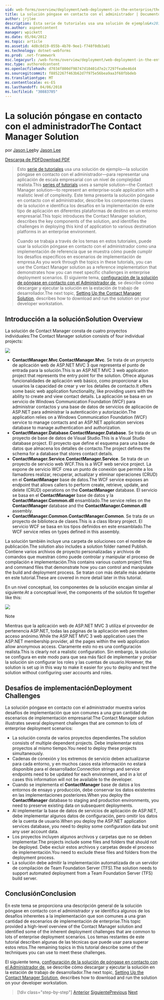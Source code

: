 ```yaml
---
uid: web-forms/overview/deployment/web-deployment-in-the-enterprise/the-contact-manager-solution
title: La solución póngase en contacto con el administrador | Documentos de Microsoft
author: jrjlee
description: Esta serie de tutoriales usa una solución de ejemplo&#x2014;la solución póngase en contacto con el administrador&#x2014;para representar una aplicación de escala empresarial con una redistribución realista...
ms.author: aspnetcontent
manager: wpickett
ms.date: 05/04/2012
ms.topic: article
ms.assetid: 4d8c8d19-055b-4b70-9ee1-f748f0db3a01
ms.technology: dotnet-webforms
ms.prod: .net-framework
msc.legacyurl: /web-forms/overview/deployment/web-deployment-in-the-enterprise/the-contact-manager-solution
msc.type: authoredcontent
ms.openlocfilehash: d7034f800df98747d10401d7e2c7297fea0e46d4
ms.sourcegitcommit: f8852267f463b62d7f975e56bea9aa3f68fbbdeb
ms.translationtype: MT
ms.contentlocale: es-ES
ms.lasthandoff: 04/06/2018
ms.locfileid: "30883705"
---
```

<a name="the-contact-manager-solution"></a><span data-ttu-id="15059-103">La solución póngase en contacto con el administrador</span><span class="sxs-lookup"><span data-stu-id="15059-103">The Contact Manager Solution</span></span>
====================
<span data-ttu-id="15059-104">por [Jason Lee](https://github.com/jrjlee)</span><span class="sxs-lookup"><span data-stu-id="15059-104">by [Jason Lee](https://github.com/jrjlee)</span></span>

[<span data-ttu-id="15059-105">Descarga de PDF</span><span class="sxs-lookup"><span data-stu-id="15059-105">Download PDF</span></span>](https://msdnshared.blob.core.windows.net/media/MSDNBlogsFS/prod.evol.blogs.msdn.com/CommunityServer.Blogs.Components.WeblogFiles/00/00/00/63/56/8130.DeployingWebAppsInEnterpriseScenarios.pdf)

> <span data-ttu-id="15059-106">Esto [serie de tutoriales](web-deployment-in-the-enterprise.md) usa una solución de ejemplo&#x2014;la solución póngase en contacto con el administrador&#x2014;para representar una aplicación de escala empresarial con un nivel de complejidad realista.</span><span class="sxs-lookup"><span data-stu-id="15059-106">This [series of tutorials](web-deployment-in-the-enterprise.md) uses a sample solution&#x2014;the Contact Manager solution&#x2014;to represent an enterprise-scale application with a realistic level of complexity.</span></span> <span data-ttu-id="15059-107">Este tema presenta la solución póngase en contacto con el administrador, describe los componentes claves de la solución e identifica los desafíos en la implementación de este tipo de aplicación en diferentes plataformas de destino en un entorno empresarial.</span><span class="sxs-lookup"><span data-stu-id="15059-107">This topic introduces the Contact Manager solution, describes the key components of the solution, and identifies the challenges in deploying this kind of application to various destination platforms in an enterprise environment.</span></span>
> 
> <span data-ttu-id="15059-108">Cuando se trabaja a través de los temas en estos tutoriales, puede usar la solución póngase en contacto con el administrador como una implementación de referencia que se muestra cómo puede cumplir los desafíos específicos en escenarios de implementación de empresa.</span><span class="sxs-lookup"><span data-stu-id="15059-108">As you work through the topics in these tutorials, you can use the Contact Manager solution as a reference implementation that demonstrates how you can meet specific challenges in enterprise deployment scenarios.</span></span> <span data-ttu-id="15059-109">El siguiente tema, [configuración de la solución de póngase en contacto con el Administrador de](setting-up-the-contact-manager-solution.md), se describe cómo descargar y ejecutar la solución en la estación de trabajo de desarrollador.</span><span class="sxs-lookup"><span data-stu-id="15059-109">The next topic, [Setting Up the Contact Manager Solution](setting-up-the-contact-manager-solution.md), describes how to download and run the solution on your developer workstation.</span></span>


## <a name="solution-overview"></a><span data-ttu-id="15059-110">Introducción a la solución</span><span class="sxs-lookup"><span data-stu-id="15059-110">Solution Overview</span></span>

<span data-ttu-id="15059-111">La solución de Contact Manager consta de cuatro proyectos individuales:</span><span class="sxs-lookup"><span data-stu-id="15059-111">The Contact Manager solution consists of four individual projects:</span></span>

![](the-contact-manager-solution/_static/image1.png)

- <span data-ttu-id="15059-112">**ContactManager.Mvc**.</span><span class="sxs-lookup"><span data-stu-id="15059-112">**ContactManager.Mvc**.</span></span> <span data-ttu-id="15059-113">Se trata de un proyecto de aplicación web de ASP.NET MVC 3 que representa el punto de entrada para la solución.</span><span class="sxs-lookup"><span data-stu-id="15059-113">This is an ASP.NET MVC 3 web application project that represents the entry point for the solution.</span></span> <span data-ttu-id="15059-114">Ofrece algunas funcionalidades de aplicación web básico, como proporcionar a los usuarios la capacidad de crear y ver los detalles de contacto.</span><span class="sxs-lookup"><span data-stu-id="15059-114">It offers some basic web application functionality, like providing users with the ability to create and view contact details.</span></span> <span data-ttu-id="15059-115">La aplicación se basa en un servicio de Windows Communication Foundation (WCF) para administrar contactos y una base de datos de servicios de aplicación de ASP.NET para administrar la autenticación y autorización.</span><span class="sxs-lookup"><span data-stu-id="15059-115">The application relies on a Windows Communication Foundation (WCF) service to manage contacts and an ASP.NET application services database to manage authentication and authorization.</span></span>
- <span data-ttu-id="15059-116">**ContactManager.Database**.</span><span class="sxs-lookup"><span data-stu-id="15059-116">**ContactManager.Database**.</span></span> <span data-ttu-id="15059-117">Se trata de un proyecto de base de datos de Visual Studio.</span><span class="sxs-lookup"><span data-stu-id="15059-117">This is a Visual Studio database project.</span></span> <span data-ttu-id="15059-118">El proyecto que define el esquema para una base de datos que almacena los detalles de contacto.</span><span class="sxs-lookup"><span data-stu-id="15059-118">The project defines the schema for a database that stores contact details.</span></span>
- <span data-ttu-id="15059-119">**ContactManager.Service**.</span><span class="sxs-lookup"><span data-stu-id="15059-119">**ContactManager.Service**.</span></span> <span data-ttu-id="15059-120">Se trata de un proyecto de servicio web WCF.</span><span class="sxs-lookup"><span data-stu-id="15059-120">This is a WCF web service project.</span></span> <span data-ttu-id="15059-121">La expone de servicio WCF crea un punto de conexión que permite a los llamadores realizar, recuperar, actualizar y eliminar operaciones (CRUD) en el **ContactManager** base de datos.</span><span class="sxs-lookup"><span data-stu-id="15059-121">The WCF service exposes an endpoint that allows callers to perform create, retrieve, update, and delete (CRUD) operations on the **ContactManager** database.</span></span> <span data-ttu-id="15059-122">El servicio se basa en el **ContactManager** base de datos y la **ContactManager.Common.dll** ensamblado.</span><span class="sxs-lookup"><span data-stu-id="15059-122">The service relies on the **ContactManager** database and the **ContactManager.Common.dll** assembly.</span></span>
- <span data-ttu-id="15059-123">**ContactManager.Common**.</span><span class="sxs-lookup"><span data-stu-id="15059-123">**ContactManager.Common**.</span></span> <span data-ttu-id="15059-124">Se trata de un proyecto de biblioteca de clases.</span><span class="sxs-lookup"><span data-stu-id="15059-124">This is a class library project.</span></span> <span data-ttu-id="15059-125">El servicio WCF se basa en los tipos definidos en este ensamblado.</span><span class="sxs-lookup"><span data-stu-id="15059-125">The WCF service relies on types defined in this assembly.</span></span>

<span data-ttu-id="15059-126">La solución también incluye una carpeta de soluciones con el nombre de publicación.</span><span class="sxs-lookup"><span data-stu-id="15059-126">The solution also includes a solution folder named Publish.</span></span> <span data-ttu-id="15059-127">Contiene varios archivos de proyecto personalizadas y archivos de comandos que muestran cómo puede controlar y manipular el proceso de compilación e implementación.</span><span class="sxs-lookup"><span data-stu-id="15059-127">This contains various custom project files and command files that demonstrate how you can control and manipulate the build and deployment process.</span></span> <span data-ttu-id="15059-128">Se tratan con más detalle más adelante en este tutorial.</span><span class="sxs-lookup"><span data-stu-id="15059-128">These are covered in more detail later in this tutorial.</span></span>

<span data-ttu-id="15059-129">En un nivel conceptual, los componentes de la solución encajan similar al siguiente:</span><span class="sxs-lookup"><span data-stu-id="15059-129">At a conceptual level, the components of the solution fit together like this:</span></span>

![](the-contact-manager-solution/_static/image2.png)

> [!NOTE]
> <span data-ttu-id="15059-130">Mientras que la aplicación web de ASP.NET MVC 3 utiliza el proveedor de pertenencia ASP.NET, todas las páginas de la aplicación web permiten acceso anónimo.</span><span class="sxs-lookup"><span data-stu-id="15059-130">While the ASP.NET MVC 3 web application uses the ASP.NET membership provider, all the pages within the web application allow anonymous access.</span></span> <span data-ttu-id="15059-131">Claramente esto no es una configuración realista.</span><span class="sxs-lookup"><span data-stu-id="15059-131">This is clearly not a realistic configuration.</span></span> <span data-ttu-id="15059-132">Sin embargo, la solución se configura en este modo para que sea más fácil de implementar y probar la solución sin configurar los roles y las cuentas de usuario.</span><span class="sxs-lookup"><span data-stu-id="15059-132">However, the solution is set up in this way to make it easier for you to deploy and test the solution without configuring user accounts and roles.</span></span>


## <a name="deployment-challenges"></a><span data-ttu-id="15059-133">Desafíos de implementación</span><span class="sxs-lookup"><span data-stu-id="15059-133">Deployment Challenges</span></span>

<span data-ttu-id="15059-134">La solución póngase en contacto con el administrador muestra varios desafíos de implementación que son comunes a una gran cantidad de escenarios de implementación empresarial:</span><span class="sxs-lookup"><span data-stu-id="15059-134">The Contact Manager solution illustrates several deployment challenges that are common to lots of enterprise deployment scenarios:</span></span>

- <span data-ttu-id="15059-135">La solución consta de varios proyectos dependientes.</span><span class="sxs-lookup"><span data-stu-id="15059-135">The solution consists of multiple dependent projects.</span></span> <span data-ttu-id="15059-136">Debe implementar estos proyectos al mismo tiempo.</span><span class="sxs-lookup"><span data-stu-id="15059-136">You need to deploy these projects simultaneously.</span></span>
- <span data-ttu-id="15059-137">Cadenas de conexión y los extremos de servicio deben actualizarse para cada entorno, y en muchos casos esta información no estará disponible para el desarrollador.</span><span class="sxs-lookup"><span data-stu-id="15059-137">Connection strings and service endpoints need to be updated for each environment, and in a lot of cases this information will not be available to the developer.</span></span>
- <span data-ttu-id="15059-138">Cuando se implementa el **ContactManager** base de datos a los entornos de ensayo y producción, debe conservar los datos existentes en las implementaciones posteriores.</span><span class="sxs-lookup"><span data-stu-id="15059-138">When you deploy the **ContactManager** database to staging and production environments, you need to preserve existing data on subsequent deployments.</span></span>
- <span data-ttu-id="15059-139">Al implementar la base de datos de servicios de aplicación de ASP.NET, debe implementar algunos datos de configuración, pero omitir los datos de la cuenta de usuario.</span><span class="sxs-lookup"><span data-stu-id="15059-139">When you deploy the ASP.NET application services database, you need to deploy some configuration data but omit any user account data.</span></span>
- <span data-ttu-id="15059-140">Los proyectos incluyen algunos archivos y carpetas que no se deben implementar.</span><span class="sxs-lookup"><span data-stu-id="15059-140">The projects include some files and folders that should not be deployed.</span></span> <span data-ttu-id="15059-141">Debe excluir estos archivos y carpetas desde el proceso de implementación.</span><span class="sxs-lookup"><span data-stu-id="15059-141">You need to exclude these files and folders from the deployment process.</span></span>
- <span data-ttu-id="15059-142">La solución debe admitir la implementación automatizada de un servidor de compilación de Team Foundation Server (TFS).</span><span class="sxs-lookup"><span data-stu-id="15059-142">The solution needs to support automated deployment from a Team Foundation Server (TFS) build server.</span></span>

## <a name="conclusion"></a><span data-ttu-id="15059-143">Conclusión</span><span class="sxs-lookup"><span data-stu-id="15059-143">Conclusion</span></span>

<span data-ttu-id="15059-144">En este tema se proporciona una descripción general de la solución póngase en contacto con el administrador y se identifica algunos de los desafíos inherentes a la implementación que son comunes a una gran cantidad de escenarios de implementación de enterprise.</span><span class="sxs-lookup"><span data-stu-id="15059-144">This topic provided a high-level overview of the Contact Manager solution and identified some of the inherent deployment challenges that are common to lots of enterprise deployment scenarios.</span></span> <span data-ttu-id="15059-145">Los temas restantes de este tutorial describen algunas de las técnicas que puede usar para superar estos retos.</span><span class="sxs-lookup"><span data-stu-id="15059-145">The remaining topics in this tutorial describe some of the techniques you can use to meet these challenges.</span></span>

<span data-ttu-id="15059-146">El siguiente tema, [configuración de la solución de póngase en contacto con el Administrador de](setting-up-the-contact-manager-solution.md), se describe cómo descargar y ejecutar la solución en la estación de trabajo de desarrollador.</span><span class="sxs-lookup"><span data-stu-id="15059-146">The next topic, [Setting Up the Contact Manager Solution](setting-up-the-contact-manager-solution.md), describes how to download and run the solution on your developer workstation.</span></span>

> [!div class="step-by-step"]
> <span data-ttu-id="15059-147">[Anterior](web-deployment-in-the-enterprise.md)
> [Siguiente](setting-up-the-contact-manager-solution.md)</span><span class="sxs-lookup"><span data-stu-id="15059-147">[Previous](web-deployment-in-the-enterprise.md)
[Next](setting-up-the-contact-manager-solution.md)</span></span>
